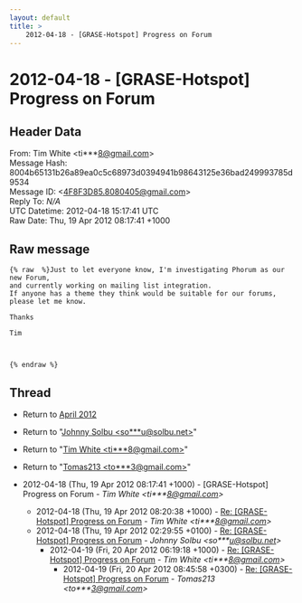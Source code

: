 ```yaml
---
layout: default
title: >
    2012-04-18 - [GRASE-Hotspot] Progress on Forum
---
```


# 2012-04-18 - [GRASE-Hotspot] Progress on Forum

## Header Data

From: Tim White \<ti***8@gmail.com\><br>
Message Hash: 8004b65131b26a89ea0c5c68973d0394941b98643125e36bad249993785d9534<br>
Message ID: \<4F8F3D85.8080405@gmail.com\><br>
Reply To: _N/A_<br>
UTC Datetime: 2012-04-18 15:17:41 UTC<br>
Raw Date: Thu, 19 Apr 2012 08:17:41 +1000<br>

## Raw message

```
{% raw  %}Just to let everyone know, I'm investigating Phorum as our new Forum, 
and currently working on mailing list integration.
If anyone has a theme they think would be suitable for our forums, 
please let me know.

Thanks

Tim



{% endraw %}
```

## Thread

+ Return to [April 2012](/archive/2012/04)

+ Return to "[Johnny Solbu <so***u<span>@</span>solbu.net>](/authors/so___u_at_solbu_net)"
+ Return to "[Tim White <ti***8<span>@</span>gmail.com>](/authors/ti___8_at_gmail_com)"
+ Return to "[Tomas213 <to***3<span>@</span>gmail.com>](/authors/to___3_at_gmail_com)"

+ 2012-04-18 (Thu, 19 Apr 2012 08:17:41 +1000) - [GRASE-Hotspot] Progress on Forum - _Tim White \<ti***8@gmail.com\>_
  + 2012-04-18 (Thu, 19 Apr 2012 08:20:38 +1000) - [Re: [GRASE-Hotspot] Progress on Forum](/archive/2012/04/319eda8ddb069ec5b47408d9c039b1bbcf3337b283ce87defb56bfdb28748db6) - _Tim White \<ti***8@gmail.com\>_
  + 2012-04-18 (Thu, 19 Apr 2012 02:29:55 +0100) - [Re: [GRASE-Hotspot] Progress on Forum](/archive/2012/04/3e7eb2fd2f46003326222ae3c8a745d2043758628d5fa6d2c1743d9218b722a7) - _Johnny Solbu \<so***u@solbu.net\>_
    + 2012-04-19 (Fri, 20 Apr 2012 06:19:18 +1000) - [Re: [GRASE-Hotspot] Progress on Forum](/archive/2012/04/276ae249343fa4dc1a2e5f01ea2d2d75a11dee08318bb8bce5e826ec4ae873fe) - _Tim White \<ti***8@gmail.com\>_
      + 2012-04-19 (Fri, 20 Apr 2012 08:45:58 +0300) - [Re: [GRASE-Hotspot] Progress on Forum](/archive/2012/04/b1a710a282d8dcdd4c4d7951f1d601a64eb6e82429e52f4d2c12b576a2fb433d) - _Tomas213 \<to***3@gmail.com\>_

